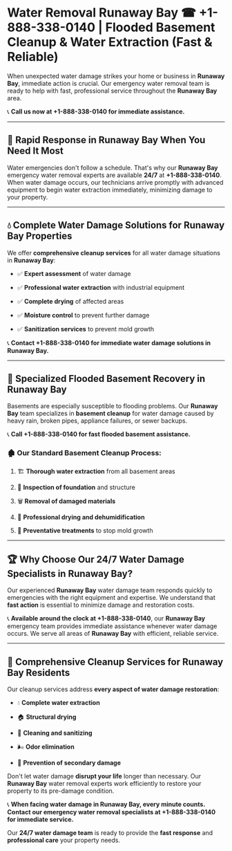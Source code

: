 # Water Removal Runaway Bay ☎ +1-888-338-0140 | Flooded Basement Cleanup & Water Extraction (Fast & Reliable)

When unexpected water damage strikes your home or business in **Runaway Bay**, immediate action is crucial. Our emergency water removal team is ready to help with fast, professional service throughout the **Runaway Bay** area. 

📞 **Call us now at +1-888-338-0140 for immediate assistance.**
---
## 🚀 Rapid Response in Runaway Bay When You Need It Most
Water emergencies don't follow a schedule. That's why our **Runaway Bay** emergency water removal experts are available **24/7** at **+1-888-338-0140**. When water damage occurs, our technicians arrive promptly with advanced equipment to begin water extraction immediately, minimizing damage to your property.
---
## 💧 Complete Water Damage Solutions for Runaway Bay Properties
We offer **comprehensive cleanup services** for all water damage situations in **Runaway Bay**:
- ✅ **Expert assessment** of water damage  
- ✅ **Professional water extraction** with industrial equipment  
- ✅ **Complete drying** of affected areas  
- ✅ **Moisture control** to prevent further damage  
- ✅ **Sanitization services** to prevent mold growth  
📞 **Contact +1-888-338-0140 for immediate water damage solutions in Runaway Bay.**
---
## 🌊 Specialized Flooded Basement Recovery in Runaway Bay
Basements are especially susceptible to flooding problems. Our **Runaway Bay** team specializes in **basement cleanup** for water damage caused by heavy rain, broken pipes, appliance failures, or sewer backups. 
📞 **Call +1-888-338-0140 for fast flooded basement assistance.**
### 🏚️ Our Standard Basement Cleanup Process:
1. 🏗️ **Thorough water extraction** from all basement areas  
2. 🔎 **Inspection of foundation** and structure  
3. 🗑️ **Removal of damaged materials**  
4. 💨 **Professional drying and dehumidification**  
5. 🚫 **Preventative treatments** to stop mold growth  
---
## 🏆 Why Choose Our 24/7 Water Damage Specialists in Runaway Bay?
Our experienced **Runaway Bay** water damage team responds quickly to emergencies with the right equipment and expertise. We understand that **fast action** is essential to minimize damage and restoration costs.
📞 **Available around the clock at +1-888-338-0140**, our **Runaway Bay** emergency team provides immediate assistance whenever water damage occurs. We serve all areas of **Runaway Bay** with efficient, reliable service.
---
## 🧹 Comprehensive Cleanup Services for Runaway Bay Residents
Our cleanup services address **every aspect of water damage restoration**:
- 💧 **Complete water extraction**  
- 🏠 **Structural drying**  
- 🧼 **Cleaning and sanitizing**  
- 🌬️ **Odor elimination**  
- 🚫 **Prevention of secondary damage**  
Don't let water damage **disrupt your life** longer than necessary. Our **Runaway Bay** water removal experts work efficiently to restore your property to its pre-damage condition.
📞 **When facing water damage in Runaway Bay, every minute counts. Contact our emergency water removal specialists at +1-888-338-0140 for immediate service.**
Our **24/7 water damage team** is ready to provide the **fast response** and **professional care** your property needs.
